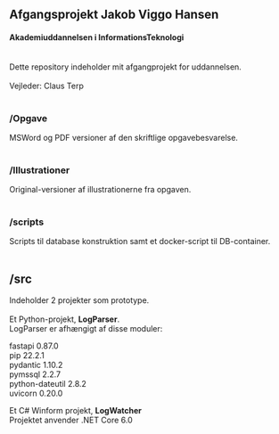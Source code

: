 ## Afgangsprojekt Jakob Viggo Hansen ##
#### Akademiuddannelsen i InformationsTeknologi #### 
<br/>
Dette repository indeholder mit afgangprojekt for uddannelsen.<br/>
<br/>
Vejleder: Claus Terp<br/>
<br/>

### /Opgave ###
MSWord og PDF versioner af den skriftlige opgavebesvarelse.<br/>
<br/>
### /Illustrationer ###
Original-versioner af illustrationerne fra opgaven.<br/>
<br/>
### /scripts ###
Scripts til database konstruktion samt et docker-script til DB-container.<br/>
<br/>
## /src ###
Indeholder 2 projekter som prototype.<br/>
<br/>
Et Python-projekt, **LogParser**.<br/>
LogParser er afhængigt af disse moduler:

fastapi           0.87.0<br/>
pip               22.2.1<br/>
pydantic          1.10.2<br/>
pymssql           2.2.7<br/>
python-dateutil   2.8.2<br/>
uvicorn           0.20.0<br/>

Et C# Winform projekt, **LogWatcher**<br/>
Projektet anvender .NET Core 6.0
